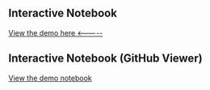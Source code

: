 
## Interactive Notebook

[View the demo here &lt;-----](./docs/Env_Wrapper_Demo.html)


## Interactive Notebook (GitHub Viewer)

[View the demo notebook](./docs/Env_Wrapper_Demo.html)
